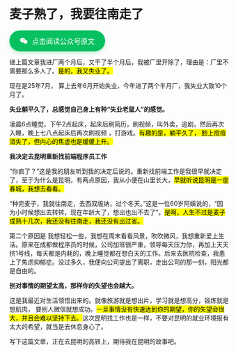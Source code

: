 # 麦子熟了，我要往南走了

<a target="_blank" href="https://mp.weixin.qq.com/s/RAdP_FXdynNbWP1qaWKEBA" style="display: inline-flex;align-items: center;justify-content: center;gap: 10px;padding: 12px 24px;background-color: #07C160;color: #fff;font-size: 16px;font-weight: 500;font-family: -apple-system, BlinkMacSystemFont, 'Segoe UI', Roboto, 'Helvetica Neue', Arial, sans-serif;border-radius: 999px;text-decoration: none;box-shadow: 0 4px 10px rgba(7, 193, 96, 0.25);transition: background-color 0.3s ease, box-shadow 0.3s ease;" onmouseover="this.style.backgroundColor='#06AD56'; this.style.boxShadow='0 6px 14px rgba(6, 173, 86, 0.35)'" onmouseout="this.style.backgroundColor='#07C160'; this.style.boxShadow='0 4px 10px rgba(7, 193, 96, 0.25)'"><svg xmlns="http://www.w3.org/2000/svg" width="1.13em" height="1em" viewBox="0 0 576 512"><path fill="currentColor" d="M385.2 167.6c6.4 0 12.6.3 18.8 1.1C387.4 90.3 303.3 32 207.7 32C100.5 32 13 104.8 13 197.4c0 53.4 29.3 97.5 77.9 131.6l-19.3 58.6l68-34.1c24.4 4.8 43.8 9.7 68.2 9.7c6.2 0 12.1-.3 18.3-.8c-4-12.9-6.2-26.6-6.2-40.8c-.1-84.9 72.9-154 165.3-154m-104.5-52.9c14.5 0 24.2 9.7 24.2 24.4c0 14.5-9.7 24.2-24.2 24.2c-14.8 0-29.3-9.7-29.3-24.2c.1-14.7 14.6-24.4 29.3-24.4m-136.4 48.6c-14.5 0-29.3-9.7-29.3-24.2c0-14.8 14.8-24.4 29.3-24.4c14.8 0 24.4 9.7 24.4 24.4c0 14.6-9.6 24.2-24.4 24.2M563 319.4c0-77.9-77.9-141.3-165.4-141.3c-92.7 0-165.4 63.4-165.4 141.3S305 460.7 397.6 460.7c19.3 0 38.9-5.1 58.6-9.9l53.4 29.3l-14.8-48.6C534 402.1 563 363.2 563 319.4m-219.1-24.5c-9.7 0-19.3-9.7-19.3-19.6c0-9.7 9.7-19.3 19.3-19.3c14.8 0 24.4 9.7 24.4 19.3c0 10-9.7 19.6-24.4 19.6m107.1 0c-9.7 0-19.3-9.7-19.3-19.6c0-9.7 9.7-19.3 19.3-19.3c14.5 0 24.4 9.7 24.4 19.3c.1 10-9.9 19.6-24.4 19.6"/></svg>点击阅读公众号原文</a>

继上篇文章我进厂两个月后，又干了半个月后，我被厂里开除了，理由是：厂里不需要那么多人了。<mark>是的，我又失业了。</mark>

现在是25年7月， 算上去年6月开始失业，今年进了两个半月厂，我失业大致10个月了。



**失业躺平久了，总感觉自己身上有种“失业老鼠人”的感觉。**

凌晨6点睡觉，下午2点起床，起床后刷简历，刷视频，叫外卖，追剧，然后再次入睡，晚上七八点起床后再次刷视频 ，打游戏。<mark>有趣的是，躺平久了， 脸上痘痘消失了，但内心的焦虚也是缓缓上升。</mark>



**我决定去昆明重新找前端程序员工作**

”你疯了？”这是我的朋友听到我的决定后说的。重新找前端工作是我很早就决定了，至于为什么是昆明，有两点原因，我从小便在山里长大，<mark>早就听说昆明是一座春城，我想去看看。</mark>

 “种完麦子，我就往南走，去西双版纳，过个冬天。”这是一位60岁阿姨说的，“因为小时候想出去转转，现在年龄大了，想出也出不去了”。<mark>是啊，人生不过是麦子成熟十几次，我还没有往南走，我还没有出过省。</mark>

第二个原因是 我想轻松一些，我想在周末看看风景，吹吹微风，我想重新爱上生活。原来在成都做程序员的时候，公司加班很严重，领导每天压力你，再加上天天挤1号线，每天都是内耗的，晚上睡觉都在想白天的工作。后来去医院检查，我患上了焦虑抑郁症。没过多久，我便向公司提出了离职，走出公司的那一刻，阳光都是自由的。



**别对事情的期望太高，那样你的失望也会越大。**

这是我最近对生活领悟出来的。就像旅游就是想出片，学习就是想高分，锻炼就是想肌肉， 要别人微信就想成功。<mark>一旦事情没有快速达到你的期望，你的失望会很大，并且会难以坚持下去。</mark>这次昆明找工作也是一样，不要对昆明的就业环境报有太大的希望，就当是去休息身心了。

写下这篇文章，正在去昆明的高铁上，期待我在昆明的故事吧。